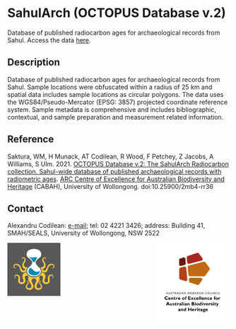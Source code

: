 # SahulArch (OCTOPUS Database v.2)

Database of published radiocarbon ages for archaeological records from Sahul. Access the data <a href="https://octopusdata.org/?collection=SAHUL_ARCH_C14">here</a>.

## Description
Database of published radiocarbon ages for archaeological records from Sahul. Sample locations were obfuscated within a radius of 25 km and spatial data includes sample locations as circular polygons. The data uses the WGS84/Pseudo-Mercator (EPSG: 3857) projected coordinate reference system. Sample metadata is comprehensive
and includes bibliographic, contextual, and sample preparation and measurement related information.

## Reference
Saktura, WM, H Munack, AT Codilean, R Wood, F Petchey, Z Jacobs, A Williams, S Ulm. 2021. <a href="http://doi.org/10.25900/2mb4-rr36">OCTOPUS Database v.2: The SahulArch Radiocarbon collection. Sahul-wide database of published archaeological records with radiometric ages</a>. <a href="http://epicaustralia.org.au">ARC Centre of Excellence for Australian Biodiversity and Heritage</a> (CABAH), University of Wollongong. doi:10.25900/2mb4-rr36

## Contact
Alexandru Codilean: <a href="mailto:codilean@uow.edu.au">e-mail</a>; tel: 02 4221 3426; address: Building 41, SMAH/SEALS, University of Wollongong, NSW 2522

[<img src="CabahFCP.jpg" alt="Centre of Excellence for Australian Biodiversity and Heritage" width="170" align="right" />](http://EpicAustralia.org.au)
[<img src="OCTOPUSlogo.png" alt="OCTOPUS" width="120" align="left" />](http://EpicAustralia.org.au)

